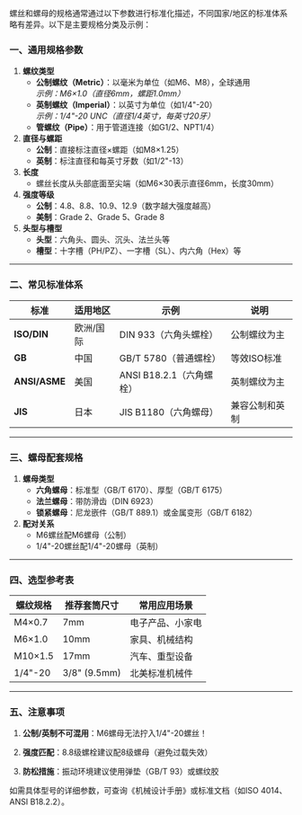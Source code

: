 螺丝和螺母的规格通常通过以下参数进行标准化描述，不同国家/地区的标准体系略有差异。以下是主要规格分类及示例：

### **一、通用规格参数**

1. **螺纹类型**
    - **公制螺纹（Metric）**：以毫米为单位（如M6、M8），全球通用  
        _示例：M6×1.0（直径6mm，螺距1.0mm）_
    - **英制螺纹（Imperial）**：以英寸为单位（如1/4"-20）  
        *示例：1/4"-20 UNC（直径1/4英寸，每英寸20牙）*
    - **管螺纹（Pipe）**：用于管道连接（如G1/2、NPT1/4）
2. **直径与螺距**
    - **公制**：直接标注直径×螺距（如M8×1.25）
    - **英制**：标注直径和每英寸牙数（如1/2"-13）
3. **长度**
    - 螺丝长度从头部底面至尖端（如M6×30表示直径6mm，长度30mm）
4. **强度等级**
    - **公制**：4.8、8.8、10.9、12.9（数字越大强度越高）
    - **美制**：Grade 2、Grade 5、Grade 8
5. **头型与槽型**
    - **头型**：六角头、圆头、沉头、法兰头等
    - **槽型**：十字槽（PH/PZ）、一字槽（SL）、内六角（Hex）等

---

### **二、常见标准体系**

| **标准**        | **适用地区** | **示例**             | **说明**  |
| ------------- | -------- | ------------------ | ------- |
| **ISO/DIN**   | 欧洲/国际    | DIN 933（六角头螺栓）     | 公制螺纹为主  |
| **GB**        | 中国       | GB/T 5780（普通螺栓）    | 等效ISO标准 |
| **ANSI/ASME** | 美国       | ANSI B18.2.1（六角螺栓） | 英制螺纹为主  |
| **JIS**       | 日本       | JIS B1180（六角螺母）    | 兼容公制和英制 |

---

### **三、螺母配套规格**
1. **螺母类型**
    - **六角螺母**：标准型（GB/T 6170）、厚型（GB/T 6175）
    - **法兰螺母**：带防滑齿（DIN 6923）
    - **锁紧螺母**：尼龙嵌件（GB/T 889.1）或金属变形（GB/T 6182）
2. **配对关系**
    - M6螺丝配M6螺母（公制）
    - 1/4"-20螺丝配1/4"-20螺母（英制）

---

### **四、选型参考表**

| **螺纹规格** | **推荐套筒尺寸**   | **常用应用场景** |
| -------- | ------------ | ---------- |
| M4×0.7   | 7mm          | 电子产品、小家电   |
| M6×1.0   | 10mm         | 家具、机械结构    |
| M10×1.5  | 17mm         | 汽车、重型设备    |
| 1/4"-20  | 3/8" (9.5mm) | 北美标准机械件    |

---

### **五、注意事项**

1. **公制/英制不可混用**：M6螺母无法拧入1/4"-20螺丝！
    
2. **强度匹配**：8.8级螺栓建议配8级螺母（避免过载失效）
    
3. **防松措施**：振动环境建议使用弹垫（GB/T 93）或螺纹胶
    

如需具体型号的详细参数，可查询《机械设计手册》或标准文档（如ISO 4014、ANSI B18.2.2）。